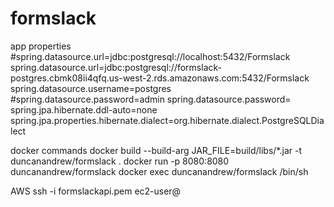 # formslack
app properties
#spring.datasource.url=jdbc:postgresql://localhost:5432/Formslack
spring.datasource.url=jdbc:postgresql://formslack-postgres.cbmk08ii4qfq.us-west-2.rds.amazonaws.com:5432/Formslack
spring.datasource.username=postgres
#spring.datasource.password=admin
spring.datasource.password=
spring.jpa.hibernate.ddl-auto=none
spring.jpa.properties.hibernate.dialect=org.hibernate.dialect.PostgreSQLDialect

docker commands
docker build --build-arg JAR_FILE=build/libs/*.jar -t duncanandrew/formslack .
docker run -p 8080:8080 duncanandrew/formslack
docker exec duncanandrew/formslack /bin/sh

AWS
ssh -i formslackapi.pem ec2-user@<public-ip>

